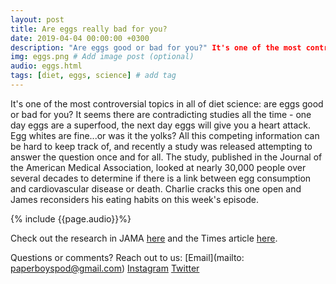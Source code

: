 ```yaml
---
layout: post
title: Are eggs really bad for you?
date: 2019-04-04 00:00:00 +0300
description: "Are eggs good or bad for you?" It's one of the most controversial topics in all of diet science... # Add post description (shows up as description on social media posts)
img: eggs.png # Add image post (optional)
audio: eggs.html
tags: [diet, eggs, science] # add tag
---
```


It's one of the most controversial topics in all of diet science: are eggs good or bad for you? It seems there are contradicting studies all the time - one day eggs are a superfood, the next day eggs will give you a heart attack. Egg whites are fine...or was it the yolks? All this competing information can be hard to keep track of, and recently a study was released attempting to answer the question once and for all. The study, published in the Journal of the American Medical Association, looked at nearly 30,000 people over several decades to determine if there is a link between egg consumption and cardiovascular disease or death. Charlie cracks this one open and James reconsiders his eating habits on this week's episode.

{% include {{page.audio}}%}

Check out the research in JAMA [here](https://jamanetwork-com.offcampus.lib.washington.edu/journals/jama/fullarticle/2728487?resultClick=1) and the Times article [here](http://time.com/5551508/are-eggs-bad-for-you/). 

Questions or comments? Reach out to us: [Email](mailto: paperboyspod@gmail.com) [Instagram](https://www.instagram.com/paperboyspod/) [Twitter](https://twitter.com/PaperBoysPod)
